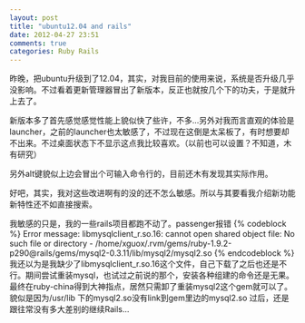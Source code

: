 ```yaml
---
layout: post
title: "ubuntu12.04 and rails"
date: 2012-04-27 23:51
comments: true
categories: Ruby Rails
---
```


昨晚，把ubuntu升级到了12.04，其实，对我目前的使用来说，系统是否升级几乎没影响。不过看着更新管理器冒出了新版本，反正也就按几个下的功夫，于是就升上去了。

新版本多了首先感觉感觉性能上貌似快了些许，不多...另外对我而言直观的体验是launcher，之前的launcher也太敏感了，不过现在这倒是太呆板了，有时想要却不出来。不过桌面状态下不显示这点我比较喜欢。（以前也可以设置？不知道，木有研究）
<!-- more -->
另外alt键貌似上边会冒出个可输入命令行的，目前还木有发现其实际作用。

好吧，其实，我对这些改进啊有的没的还不怎么敏感。所以与其要看我介绍新功能新特性还不如直接搜索。

我敏感的只是，我的一些rails项目都跑不动了。passenger报错
{% codeblock %}
Error message:
libmysqlclient_r.so.16: cannot open shared object file: No such file or directory - /home/xguox/.rvm/gems/ruby-1.9.2-p290@rails/gems/mysql2-0.3.11/lib/mysql2/mysql2.so
{% endcodeblock %}
我还以为是我缺少了libmysqlclient_r.so.16这个文件，自己下载了之后也还是不行。期间尝试重装mysql，也试过之前说的那个，安装各种组建的命令还是无果。最终在ruby-china得到大神指点，居然只需卸了重装mysql2这个gem就可以了。貌似是因为/usr/lib 下的mysql2.so没有link到gem里边的mysql2.so
过后，还是跟往常没有多大差别的继续Rails...